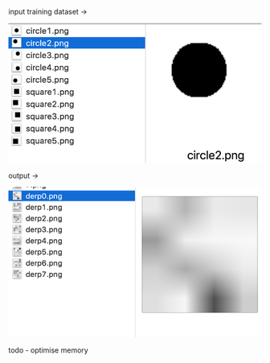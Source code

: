 input training dataset ->

![sample](/autoencoder/screenshots/img2.png)



output -> 

![sample](/autoencoder/screenshots/img.png)


todo - optimise memory
